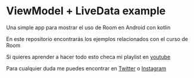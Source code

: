 # ViewModel + LiveData example
Una simple app para mostrar el uso de Room en Android con kotlin

En este repositorio encontrarás los ejemplos relacionados con el curso de Room

Si quieres aprender a hacer todo esto checa mi playlist en [youtube](https://www.youtube.com/playlist?list=PLOAg1O9FnNv7HS_gEj848u-X9bZs6x59n)

Para cualquier duda me puedes encontrar en [Twitter](https://twitter.com/saulmaos) o [Instagram](https://www.instagram.com/saulmaos/)